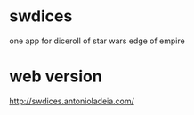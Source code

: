 # swdices
one app for diceroll of star wars edge of empire

# web version
http://swdices.antonioladeia.com/
